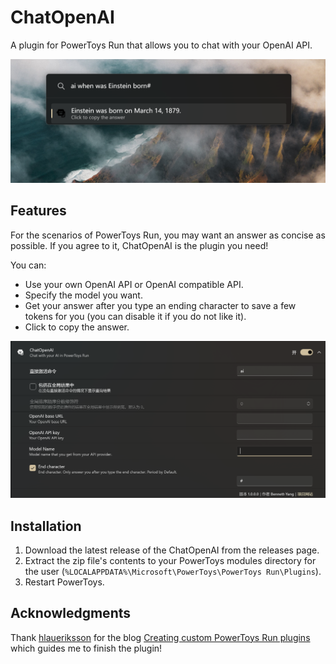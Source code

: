 # ChatOpenAI
A plugin for PowerToys Run that allows you to chat with your OpenAI API.

![screenshots1](./images/screenshots1.png)

## Features
For the scenarios of PowerToys Run, you may want an answer as concise as possible. If you agree to it, ChatOpenAI is the plugin you need!

You can:
- Use your own OpenAI API or OpenAI compatible API.
- Specify the model you want.
- Get your answer after you type an ending character to save a few tokens for you (you can disable it if you do not like it).
- Click to copy the answer.

![screenshots2](./images/screenshots2.png)

## Installation
1. Download the latest release of the ChatOpenAI from the releases page.
2. Extract the zip file's contents to your PowerToys modules directory for the user (`%LOCALAPPDATA%\Microsoft\PowerToys\PowerToys Run\Plugins`).
3. Restart PowerToys.

## Acknowledgments
Thank [hlaueriksson](https://github.com/hlaueriksson) for the blog [Creating custom PowerToys Run plugins](https://conductofcode.io/post/creating-custom-powertoys-run-plugins/) which guides me to finish the plugin!